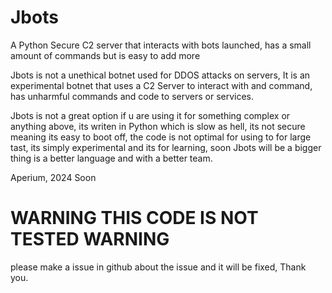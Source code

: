 # Jbots
A Python Secure C2 server that interacts with bots launched, has a small amount of commands but is easy to add more

Jbots is not a unethical botnet used for DDOS attacks on servers, It is an experimental botnet that uses a C2 Server to interact with and command, has unharmful commands and code to servers or services.

Jbots is not a great option if u are using it for something complex or anything above, its writen in Python which is slow as hell, its not secure meaning its easy to boot off, the code is not optimal for using to for large tast, its simply experimental and its for learning, soon Jbots will be a bigger thing is a better language and with a better team.

Aperium, 2024 Soon


# WARNING THIS CODE IS NOT TESTED WARNING
please make a issue in github about the issue and it will be fixed, Thank you.

